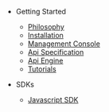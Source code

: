 - Getting Started
    - [Philosophy](/docs/{{version}}/philosophy)
    - [Installation](/docs/{{version}}/installation)
    - [Management Console](/docs/{{version}}/management-console)
    - [Api Specification](/docs/{{version}}/api-specification)
    - [Api Engine](/docs/{{version}}/api-engine)
    - [Tutorials](/docs/{{version}}/tutorials)
 
- SDKs
    - [Javascript SDK](/docs/{{version}}/js-sdk)
